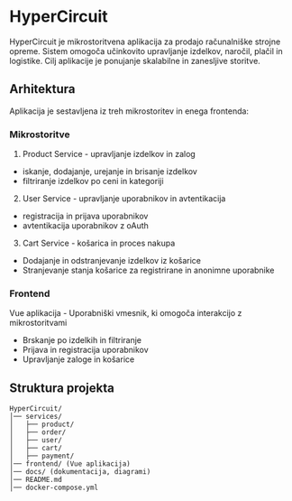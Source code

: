 # **HyperCircuit**
HyperCircuit je mikrostoritvena aplikacija za prodajo računalniške strojne opreme. Sistem omogoča učinkovito upravljanje izdelkov, naročil, plačil in logistike. Cilj aplikacije je ponujanje skalabilne in zanesljive storitve.

## **Arhitektura**
Aplikacija je sestavljena iz treh mikrostoritev in enega frontenda:
### **Mikrostoritve**
1. Product Service - upravljanje izdelkov in zalog
* iskanje, dodajanje, urejanje in brisanje izdelkov
* filtriranje izdelkov po ceni in kategoriji
2. User Service - upravljanje uporabnikov in avtentikacija
* registracija in prijava uporabnikov
* avtentikacija uporabnikov z oAuth
3. Cart Service - košarica in proces nakupa
* Dodajanje in odstranjevanje izdelkov iz košarice
* Stranjevanje stanja košarice za registrirane in anonimne uporabnike

### **Frontend**
Vue aplikacija - Uporabniški vmesnik, ki omogoča interakcijo z mikrostoritvami
  * Brskanje po izdelkih in filtriranje
  * Prijava in registracija uporabnikov
  * Upravljanje zaloge in košarice

## Struktura projekta
```plaintext
HyperCircuit/
│── services/
│   ├── product/
│   ├── order/
│   ├── user/
│   ├── cart/
│   ├── payment/
│── frontend/ (Vue aplikacija)
│── docs/ (dokumentacija, diagrami)
│── README.md
│── docker-compose.yml
```
